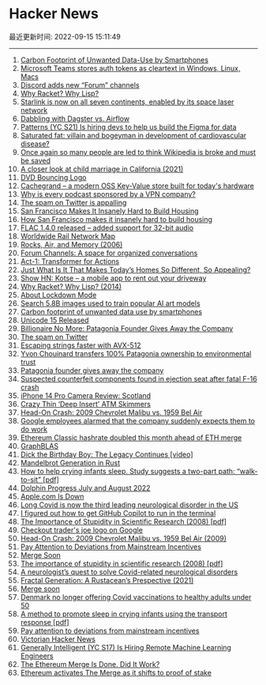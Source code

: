 # Hacker News

最近更新时间: 2022-09-15 15:11:49

--- 
1. [Carbon Footprint of Unwanted Data-Use by Smartphones](https://branch.climateaction.tech/issues/issue-3/carbon-footprint-of-unwanted-data-use-by-smartphones/) 
2. [Microsoft Teams stores auth tokens as cleartext in Windows, Linux, Macs](https://www.bleepingcomputer.com/news/security/microsoft-teams-stores-auth-tokens-as-cleartext-in-windows-linux-macs/) 
3. [Discord adds new “Forum” channels](https://discord.com/blog/forum-channels-space-for-organized-conversation) 
4. [Why Racket? Why Lisp?](https://beautifulracket.com/appendix/why-racket-why-lisp.html) 
5. [Starlink is now on all seven continents, enabled by its space laser network](https://twitter.com/SpaceX/status/1570073223005622274) 
6. [Dabbling with Dagster vs. Airflow](https://davidsj.substack.com/p/dabbling-with-dagster-part-1) 
7. [Patterns (YC S21) Is hiring devs to help us build the Figma for data](https://patterns.app/) 
8. [Saturated fat: villain and bogeyman in development of cardiovascular disease?](https://academic.oup.com/eurjpc/advance-article-abstract/doi/10.1093/eurjpc/zwac194/6691821) 
9. [Once again so many people are led to think Wikipedia is broke and must be saved](https://twitter.com/Wikiland/status/1570072717931552770) 
10. [A closer look at child marriage in California (2021)](https://www.uscannenbergmedia.com/2021/11/12/a-closer-look-at-child-marriage-in-california/) 
11. [DVD Bouncing Logo](https://www.google.com/search?q=dvd+bouncing+logo) 
12. [Cachegrand – a modern OSS Key-Value store built for today's hardware](https://github.com/danielealbano/cachegrand) 
13. [Why is every podcast sponsored by a VPN company?](https://girdley.substack.com/p/why-is-every-podcast-sponsored-by) 
14. [The spam on Twitter is appalling](https://twitter.com/paulg/status/1570094327338274823) 
15. [San Francisco Makes It Insanely Hard to Build Housing](https://sfstandard.com/housing-development/how-san-francisco-makes-it-insanely-hard-to-build-housing/) 
16. [How San Francisco makes it insanely hard to build housing](https://sfstandard.com/housing-development/how-san-francisco-makes-it-insanely-hard-to-build-housing/) 
17. [FLAC 1.4.0 released – added support for 32-bit audio](https://xiph.org/flac/2022/09/09/flac-1-4-0-released.html) 
18. [Worldwide Rail Network Map](https://www.openrailwaymap.org/?style=standard&lat=51.58248&lon=15.6501&zoom=3) 
19. [Rocks, Air, and Memory (2006)](https://uh.edu/engines/epi2204.htm) 
20. [Forum Channels: A space for organized conversations](https://discord.com/blog/forum-channels-space-for-organized-conversation) 
21. [Act-1: Transformer for Actions](https://www.adept.ai/act) 
22. [Just What Is It That Makes Today’s Homes So Different, So Appealing?](https://smarthistory.org/richard-hamilton-just-what-is-it/) 
23. [Show HN: Kotse – a mobile app to rent out your driveway](https://testflight.apple.com/join/1BsZKeIO) 
24. [Why Racket? Why Lisp? (2014)](https://beautifulracket.com/appendix/why-racket-why-lisp.html) 
25. [About Lockdown Mode](https://support.apple.com/en-us/HT212650) 
26. [Search 5.8B images used to train popular AI art models](https://haveibeentrained.com/) 
27. [Carbon footprint of unwanted data use by smartphones](https://branch.climateaction.tech/issues/issue-3/carbon-footprint-of-unwanted-data-use-by-smartphones/) 
28. [Unicode 15 Released](https://lwn.net/Articles/908032/) 
29. [Billionaire No More: Patagonia Founder Gives Away the Company](https://www.nytimes.com/2022/09/14/climate/patagonia-climate-philanthropy-chouinard.html) 
30. [The spam on Twitter](https://twitter.com/paulg/status/1570094327338274823) 
31. [Escaping strings faster with AVX-512](https://lemire.me/blog/2022/09/14/escaping-strings-faster-with-avx-512/) 
32. [Yvon Chouinard transfers 100% Patagonia ownership to environmental trust](https://www.outsideonline.com/business-journal/brands/yvon-choinard-patagaonia-new-ownership/) 
33. [Patagonia founder gives away the company](https://www.nytimes.com/2022/09/14/climate/patagonia-climate-philanthropy-chouinard.html) 
34. [Suspected counterfeit components found in ejection seat after fatal F-16 crash](https://www.airforcetimes.com/news/your-air-force/2022/09/13/an-f-16-pilot-died-when-his-ejection-seat-failed-was-it-counterfeit/) 
35. [iPhone 14 Pro Camera Review: Scotland](https://www.austinmann.com/trek/iphone-14-pro-camera-review-scotland) 
36. [Crazy Thin ‘Deep Insert’ ATM Skimmers](https://krebsonsecurity.com/2022/09/say-hello-to-crazy-thin-deep-insert-atm-skimmers/) 
37. [Head-On Crash: 2009 Chevrolet Malibu vs. 1959 Bel Air](https://www.thecarconnection.com/news/1035359_head-on-crash-2009-chevrolet-malibu-vs-59-bel-air) 
38. [Google employees alarmed that the company suddenly expects them to do work](https://futurism.com/the-byte/google-employees-work-mandate) 
39. [Ethereum Classic hashrate doubled this month ahead of ETH merge](https://2miners.com/etc-network-hashrate) 
40. [GraphBLAS](https://people.engr.tamu.edu/davis/GraphBLAS.html) 
41. [Dick the Birthday Boy: The Legacy Continues [video]](https://www.youtube.com/watch?v=hwu1427MUIE) 
42. [Mandelbrot Generation in Rust](https://blocr.github.io/posts/fractal_generation.html) 
43. [How to help crying infants sleep. Study suggests a two-part path: “walk-to-sit” [pdf]](https://www.cell.com/current-biology/pdf/S0960-9822(22)01363-X.pdf) 
44. [Dolphin Progress July and August 2022](https://dolphin-emu.org/blog/2022/09/13/dolphin-progress-report-july-and-august-2022/) 
45. [Apple.com Is Down](https://www.apple.com/) 
46. [Long Covid is now the third leading neurological disorder in the US](https://www.chicagomag.com/chicago-magazine/october-2022/the-long-haul/) 
47. [I figured out how to get GitHub Copilot to run in the terminal](https://github.com/maxwell-bland/copilot-in-the-terminal) 
48. [The Importance of Stupidity in Scientific Research (2008) [pdf]](https://web.stanford.edu/~fukamit/schwartz-2008.pdf) 
49. [Checkout trader's joe logo on Google](https://www.google.com/search?q=trader+joe) 
50. [Head-On Crash: 2009 Chevrolet Malibu vs. 1959 Bel Air (2009)](https://www.thecarconnection.com/news/1035359_head-on-crash-2009-chevrolet-malibu-vs-59-bel-air) 
51. [Pay Attention to Deviations from Mainstream Incentives](https://commoncog.com/pay-attention-to-deviations-from-mainstream-incentives/) 
52. [Merge Soon](https://ultrasound.money) 
53. [The importance of stupidity in scientific research (2008) [pdf]](https://web.stanford.edu/~fukamit/schwartz-2008.pdf) 
54. [A neurologist’s quest to solve Covid-related neurological disorders](https://www.chicagomag.com/chicago-magazine/october-2022/the-long-haul/) 
55. [Fractal Generation: A Rustacean’s Prespective (2021)](https://blocr.github.io/posts/fractal_generation.html) 
56. [Merge soon](https://ultrasound.money) 
57. [Denmark no longer offering Covid vaccinations to healthy adults under 50](https://www.sst.dk/en/english/corona-eng/vaccination-against-covid-19) 
58. [A method to promote sleep in crying infants using the transport response [pdf]](https://www.cell.com/current-biology/pdf/S0960-9822(22)01363-X.pdf) 
59. [Pay attention to deviations from mainstream incentives](https://commoncog.com/pay-attention-to-deviations-from-mainstream-incentives/) 
60. [Victorian Hacker News](https://victorianhackernews.com/) 
61. [Generally Intelligent (YC S17) Is Hiring Remote Machine Learning Engineers](https://news.ycombinator.com/item?id=32848118) 
62. [The Ethereum Merge Is Done. Did It Work?](https://www.coindesk.com/tech/2022/09/15/the-ethereum-merge-is-done-did-it-work/) 
63. [Ethereum activates The Merge as it shifts to proof of stake](https://www.theblock.co/post/169299/ethereum-activates-the-merge-as-it-shifts-to-proof-of-stake) 
